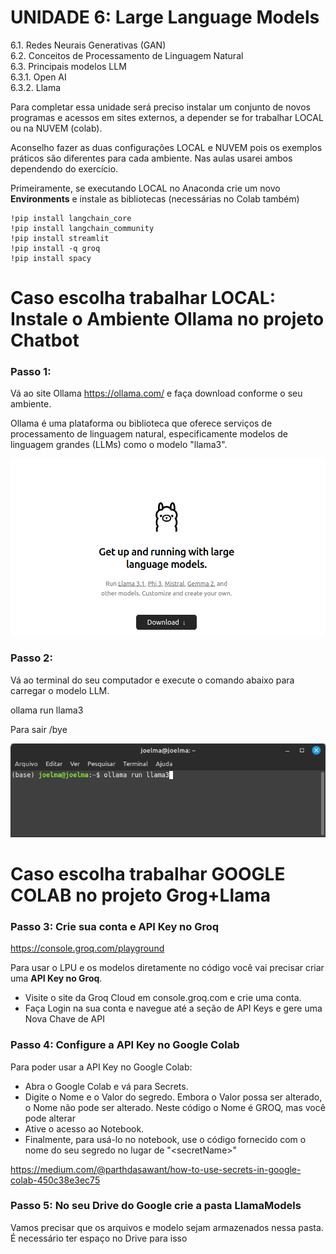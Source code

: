 # **UNIDADE 6: Large Language Models**

6.1. Redes Neurais Generativas (GAN)  
6.2. Conceitos de Processamento de Linguagem Natural  
6.3. Principais modelos LLM  
  6.3.1. Open AI  
  6.3.2. Llama  

Para completar essa unidade será preciso instalar um conjunto de novos programas e acessos em sites externos, a depender se for trabalhar LOCAL ou na NUVEM (colab). 

Aconselho fazer as duas configurações LOCAL e NUVEM pois os exemplos práticos são diferentes para cada ambiente. Nas aulas usarei ambos dependendo do exercício.

Primeiramente, se executando LOCAL no Anaconda crie um novo **Environments**  e instale as bibliotecas (necessárias no Colab também)

```
!pip install langchain_core
!pip install langchain_community
!pip install streamlit
!pip install -q groq
!pip install spacy
```

# Caso escolha trabalhar LOCAL: Instale o Ambiente Ollama no projeto Chatbot
  
### Passo 1:

Vá ao site Ollama https://ollama.com/ e faça download conforme o seu ambiente.

Ollama é uma plataforma ou biblioteca que oferece serviços de processamento de linguagem natural, especificamente modelos de linguagem grandes (LLMs) como o modelo "llama3". 

![](images/ollama.png)

### Passo 2:

Vá ao terminal do seu computador e execute o comando abaixo para carregar o modelo LLM.

ollama run llama3

Para sair /bye

![](images/ollama2.png)

# Caso escolha trabalhar GOOGLE COLAB no projeto Grog+Llama


### Passo 3: Crie sua conta e API Key no Groq

https://console.groq.com/playground

Para usar o LPU e os modelos diretamente no código você vai precisar criar uma **API Key no Groq**.

*   Visite o site da Groq Cloud em console.groq.com e crie uma conta.
*   Faça Login na sua conta e navegue até a seção de API Keys e gere uma Nova Chave de API

### Passo 4: Configure a API Key no Google Colab

Para poder usar a API Key no Google Colab:

*   Abra o Google Colab e vá para Secrets.
*   Digite o Nome e o Valor do segredo. Embora o Valor possa ser alterado, o Nome não pode ser alterado. Neste código o Nome é GROQ, mas você pode alterar
*   Ative o acesso ao Notebook.
*   Finalmente, para usá-lo no notebook, use o código fornecido com o nome do seu segredo no lugar de "\<secretName\>"
  
https://medium.com/@parthdasawant/how-to-use-secrets-in-google-colab-450c38e3ec75

### Passo 5: No seu Drive do Google crie a pasta LlamaModels

Vamos precisar que os arquivos e modelo sejam armazenados nessa pasta. É necessário ter espaço no Drive para isso


